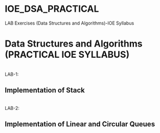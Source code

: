 # IOE_DSA_PRACTICAL
LAB Exercises (Data Structures and Algorithms)-IOE Syllabus

<h1>Data Structures and Algorithms (PRACTICAL IOE SYLLABUS)</h1>
<br>
LAB-1: <h2>Implementation of Stack</h2>
<br>
LAB-2: <h2>Implementation of Linear and Circular Queues</h2>
<br>
